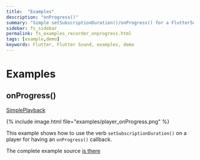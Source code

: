 ```yaml
---
title:  "Examples"
description: "onProgress()"
summary: "Simple setSubscriptionDuration()/onProgress() for a FlutterSoundRecorder"
sidebar: fs_sidebar
permalink: fs_examples_recorder_onprogress.html
tags: [example,demo]
keywords: Flutter, Flutter Sound, examples, demo
---
```

# Examples


## onProgress()

[SimplePlayback](https://github.com/dooboolab/flutter_sound/blob/master/flutter_sound/example/lib/simple_playback/simple_playback.dart)

{% include image.html file="examples/player_onProgress.png" %}

This example shows how to use the verb `setSubscriptionDuration()` on a player for having an `onProgress()` callback.


The complete example source [is there](https://github.com/dooboolab/flutter_sound/blob/master/flutter_sound/example/lib/simple_playback/simple_playback.dart)
